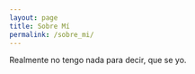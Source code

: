 ```yaml
---
layout: page
title: Sobre Mí
permalink: /sobre_mi/
---
```


Realmente no tengo nada para decir, que se yo.
